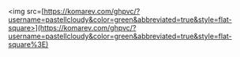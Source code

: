 <img src=[https://komarev.com/ghpvc/?username=pastellcloudy&color=green&abbreviated=true&style=flat-square>](https://komarev.com/ghpvc/?username=pastellcloudy&color=green&abbreviated=true&style=flat-square%3E)
